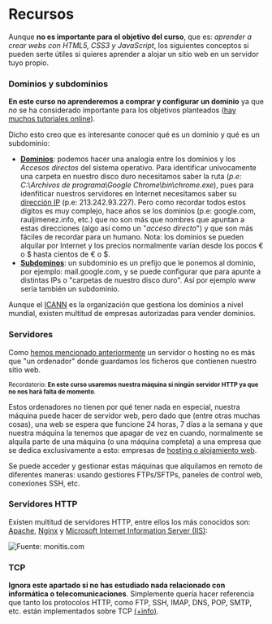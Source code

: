 # Recursos

Aunque **no es importante para el objetivo del curso**, que es: *aprender a crear webs con HTML5, CSS3 y JavaScript*, los siguientes conceptos si pueden serte útiles si quieres aprender a alojar un sitio web en un servidor tuyo propio.

### Dominios y subdominios

**En este curso no aprenderemos a comprar y configurar un dominio** ya que *no* se ha considerado importante para los objetivos planteados ([hay muchos tutoriales online](https://www.google.es/webhp?ie=UTF-8#q=comprar%20y%20configurar%20un%20dominio)). 

Dicho esto creo que es interesante conocer qué es un dominio y qué es un subdominio:
- **[Dominios](https://es.wikipedia.org/wiki/Dominio_de_Internet)**: podemos hacer una analogía entre los dominios y los *Accesos directos* del sistema operativo. Para identificar unívocamente una carpeta en nuestro disco duro necesitamos saber la ruta (*p.e: C:\Archivos de programa\Google Chrome\bin\chrome.exe*), pues para idenfiticar nuestros servidores en Internet necesitamos saber su [dirección IP](https://es.wikipedia.org/wiki/Direcci%C3%B3n_IP) (p.e: 213.242.93.227). Pero como recordar todos estos dígitos es muy complejo, hace años se los dominios (p.e: google.com, rauljimenez.info, etc.) que no son más que nombres que apuntan a estas direcciones (algo así como un "*acceso directo*") y que son más fáciles de recordar para un humano. Nota: los dominios se pueden alquilar por Internet y los precios normalmente varían desde los pocos € o $ hasta cientos de € o $. 
- **[Subdominos](https://es.wikipedia.org/wiki/Subdominio)**: un subdominio es un prefijo que le ponemos al dominio, por ejemplo: mail.google.com, y se puede configurar que para apunte a distintas IPs o "carpetas de nuestro disco duro". Así por ejemplo www sería también un subdominio.

Aunque el [ICANN](https://www.icann.org/) es la organización que gestiona los dominios a nivel mundial, existen multitud de empresas autorizadas para vender dominios.

### Servidores
Como [hemos mencionado anteriormente](servidores_web_y_http.html) un servidor o hosting no es más que "un ordenador" donde guardamos los ficheros que contienen nuestro sitio web.

<small>Recordatorio: **En este curso usaremos nuestra máquina si ningún servidor HTTP ya que no nos hará falta de momento**.</small>

Estos ordenadores no tienen por qué tener nada en especial, nuestra máquina puede hacer de servidor web, pero dado que (entre otras muchas cosas), una web se espera que funcione 24 horas, 7 días a la semana y que nuestra máquina la tenemos que apagar de vez en cuando, normalmente se alquila parte de una máquina (o una máquina completa) a una empresa que se dedica exclusivamente a esto: empresas de [hosting o alojamiento web](https://es.wikipedia.org/wiki/Alojamiento_web).

Se puede acceder y gestionar estas máquinas que alquilamos en remoto de diferentes maneras: usando gestiores FTPs/SFTPs, paneles de control web, conexiones SSH, etc.

### Servidores HTTP
Existen multitud de servidores HTTP, entre ellos los más conocidos son: [Apache](http://www.apache.org/), [Nginx](http://nginx.org/) y [Microsoft Internet Information Server (IIS)](https://www.iis.net/):

![Fuente: monitis.com](https://git.gitbook.com/raw/hhkaos/introduccion-a-html5/master/images/Alexa_top-servers.png?token=aGhrYW9zOmNjZWEzYzUwLTdlNWItNGVjOC05MzA0LTkxZDdhMWUxOGZhOA%3D%3D)

### TCP
**Ignora este apartado si no has estudiado nada relacionado con informática o telecomunicaciones**. Simplemente quería hacer referencia que tanto los protocolos HTTP, como FTP, SSH, IMAP, DNS, POP, SMTP, etc. están implementados sobre TCP [(+ìnfo)](https://en.wikipedia.org/wiki/Transmission_Control_Protocol).